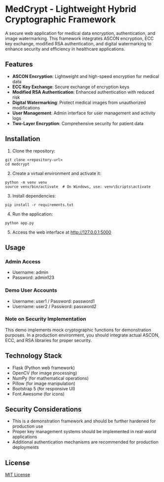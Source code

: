 
# MedCrypt - Lightweight Hybrid Cryptographic Framework

A secure web application for medical data encryption, authentication, and image watermarking. This framework integrates ASCON encryption, ECC key exchange, modified RSA authentication, and digital watermarking to enhance security and efficiency in healthcare applications.

## Features

- **ASCON Encryption**: Lightweight and high-speed encryption for medical data
- **ECC Key Exchange**: Secure exchange of encryption keys
- **Modified RSA Authentication**: Enhanced authentication with reduced risk
- **Digital Watermarking**: Protect medical images from unauthorized modifications
- **User Management**: Admin interface for user management and activity logs
- **Two-Layer Encryption**: Comprehensive security for patient data

## Installation

1. Clone the repository:
```
git clone <repository-url>
cd medcrypt
```

2. Create a virtual environment and activate it:
```
python -m venv venv
source venv/bin/activate  # On Windows, use: venv\Scripts\activate
```

3. Install dependencies:
```
pip install -r requirements.txt
```

4. Run the application:
```
python app.py
```

5. Access the web interface at http://127.0.0.1:5000

## Usage

### Admin Access

- Username: admin
- Password: admin123

### Demo User Accounts

- Username: user1 / Password: password1
- Username: user2 / Password: password2

### Note on Security Implementation

This demo implements mock cryptographic functions for demonstration purposes. In a production environment, you should integrate actual ASCON, ECC, and RSA libraries for proper security.

## Technology Stack

- Flask (Python web framework)
- OpenCV (for image processing)
- NumPy (for mathematical operations)
- Pillow (for image manipulation)
- Bootstrap 5 (for responsive UI)
- Font Awesome (for icons)

## Security Considerations

- This is a demonstration framework and should be further hardened for production use
- Proper key management systems should be implemented in real-world applications
- Additional authentication mechanisms are recommended for production deployments

## License

[MIT License](LICENSE)
